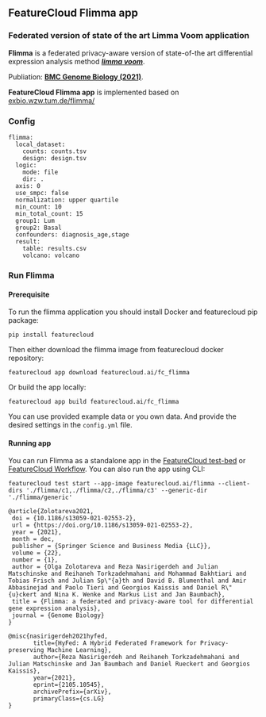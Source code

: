 ## FeatureCloud Flimma app
### Federated version of state of the art Limma Voom application
<p><b>Flimma</b> is a federated privacy-aware version of state-of-the art differential expression analysis method <a href="https://bioconductor.org/packages/release/bioc/html/limma.html"><i><b>limma voom</b></i></a>.</p> 
   <p>Publiation: <a href="https://genomebiology.biomedcentral.com/articles/10.1186/s13059-021-02553-2"<i><b> BMC Genome Biology (2021)</b></i></a>.</p> 
   
   <p><b>FeatureCloud Flimma app</b> is implemented based on <a href="https://exbio.wzw.tum.de/flimma/"<i>exbio.wzw.tum.de/flimma/</i></a></p> 



### Config

```angular2html
flimma:
  local_dataset:
    counts: counts.tsv
    design: design.tsv
  logic:
    mode: file
    dir: .
  axis: 0
  use_smpc: false
  normalization: upper quartile
  min_count: 10
  min_total_count: 15
  group1: Lum
  group2: Basal
  confounders: diagnosis_age,stage
  result:
    table: results.csv
    volcano: volcano
```

### Run Flimma
#### Prerequisite
To run the flimma application you should install Docker and featurecloud pip package:
```shell 
pip install featurecloud
```
Then either download the flimma image from featurecloud docker repository:
```shell
featurecloud app download featurecloud.ai/fc_flimma 
```
Or build the app locally:
```shell
featurecloud app build featurecloud.ai/fc_flimma 
```
You can use provided example data or you own data. And provide the desired settings in the `config.yml` file.
#### Running app
You can run Flimma as a standalone app in the [FeatureCloud test-bed](https://featurecloud.ai/development/test) or [FeatureCloud Workflow](https://featurecloud.ai/projects). You can also run the app using CLI:
```shell
featurecloud test start --app-image featurecloud.ai/flimma --client-dirs './flimma/c1,./flimma/c2,./flimma/c3' --generic-dir './flimma/generic'
```
```angular2html
@article{Zolotareva2021,
 doi = {10.1186/s13059-021-02553-2},
 url = {https://doi.org/10.1186/s13059-021-02553-2},
 year = {2021},
 month = dec,
 publisher = {Springer Science and Business Media {LLC}},
 volume = {22},
 number = {1},
 author = {Olga Zolotareva and Reza Nasirigerdeh and Julian Matschinske and Reihaneh Torkzadehmahani and Mohammad Bakhtiari and Tobias Frisch and Julian Sp\"{a}th and David B. Blumenthal and Amir Abbasinejad and Paolo Tieri and Georgios Kaissis and Daniel R\"{u}ckert and Nina K. Wenke and Markus List and Jan Baumbach},
 title = {Flimma: a federated and privacy-aware tool for differential gene expression analysis},
 journal = {Genome Biology}
}
  
@misc{nasirigerdeh2021hyfed,
       title={HyFed: A Hybrid Federated Framework for Privacy-preserving Machine Learning},
       author={Reza Nasirigerdeh and Reihaneh Torkzadehmahani and Julian Matschinske and Jan Baumbach and Daniel Rueckert and Georgios Kaissis},
       year={2021},
       eprint={2105.10545},
       archivePrefix={arXiv},
       primaryClass={cs.LG}
}
```